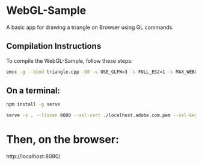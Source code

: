 # WebGL-Sample

A basic app for drawing a triangle on Browser using GL commands.

## Compilation Instructions

To compile the WebGL-Sample, follow these steps:

```bash
emcc -g --bind triangle.cpp -O0 -s USE_GLFW=3 -s FULL_ES2=1 -s MAX_WEBGL_VERSION=2 -s OFFSCREENCANVAS_SUPPORT=1 -s FULL_ES2=1 -pthread -s PTHREAD_POOL_SIZE=4 -s 'EXPORTED_RUNTIME_METHODS=['cwrap', 'GL', 'findCanvasEventTarget', 'ccall']'
```

## On a terminal:

```bash
npm install -g serve

serve -s . --listen 8080 --ssl-cert ./localhost.adobe.com.pem --ssl-key ./localhost.adobe.com-key.pem
```

# Then, on the browser:

http://localhost:8080/
